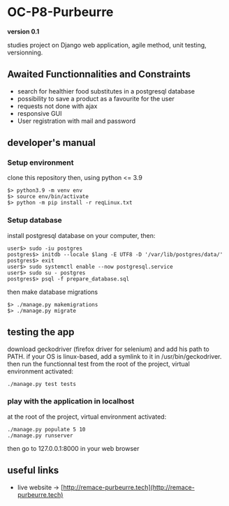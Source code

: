 # OC-P8-Purbeurre

**version 0.1**

studies project on Django web application, agile method, unit testing, versionning.

## Awaited Functionnalities and Constraints
* search for healthier food substitutes in a postgresql database
* possibility to save a product as a favourite for the user
* requests not done with ajax
* responsive GUI
* User registration with mail and password

## developer's manual
### Setup environment
clone this repository
then, using python <= 3.9 
``` 
$> python3.9 -m venv env
$> source env/bin/activate
$> python -m pip install -r reqLinux.txt	
```

### Setup database
install postgresql database on your computer, then:
```
user$> sudo -iu postgres
postgres$> initdb --locale $lang -E UTF8 -D '/var/lib/postgres/data/'
postgres$> exit
user$> sudo systemctl enable --now postgresql.service
user$> sudo su - postgres
postgres$> psql -f prepare_database.sql
```

then make database migrations
```
$> ./manage.py makemigrations
$> ./manage.py migrate
```

## testing the app
download geckodriver (firefox driver for selenium) and add his path to PATH. if your OS is linux-based, add a symlink to it in /usr/bin/geckodriver.
then run the functionnal test from the root of the project, virtual environment activated:
```
./manage.py test tests
```
### play with the application in localhost
at the root of the project, virtual environment activated:
``` 
./manage.py populate 5 10
./manage.py runserver
```
then go to 127.0.0.1:8000 in your web browser

## useful links

* live website -> [http://remace-purbeurre.tech](http://remace-purbeurre.tech)
